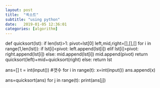 ```yaml
---
layout: post
title:  "퀵소트"
subtitle: "using python"
date:   2019-01-05 12:36:01
categories: [algorithm]
---
```

def quicksort(lst):
    if len(lst)>1:
        pivot=lst[0]
        left,mid,right=[],[],[]
        for i in range(1,len(lst)):
            if lst[i]<pivot:
                left.append(lst[i])
            elif lst[i]>pivot:
                right.append(lst[i])
            else:
                mid.append(lst[i])
        mid.append(pivot)
        return quicksort(left)+mid+quicksort(right)
    else:
        return lst

ans=[]
t = int(input()) #갯수
for i in range(t):
    x=int(input())
    ans.append(x)

ans=quicksort(ans)
for j in range(t):
    print(ans[j])

